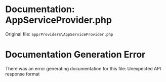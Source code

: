 # Documentation: AppServiceProvider.php

Original file: `app/Providers\AppServiceProvider.php`

# Documentation Generation Error

There was an error generating documentation for this file: Unexpected API response format